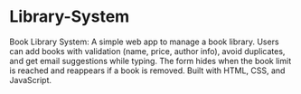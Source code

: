 # Library-System
Book Library System: A simple web app to manage a book library. Users can add books with validation (name, price, author info), avoid duplicates, and get email suggestions while typing. The form hides when the book limit is reached and reappears if a book is removed. Built with HTML, CSS, and JavaScript.
